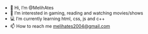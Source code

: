 - 👋 Hi, I’m @MelihAtes
- 👀 I’m interested in gaming, reading and watching movies/shows
- 💻 I’m currently learning html, css, js and c++
- 📫 How to reach me melihates2004@gmail.com

<!---
MelihAtes/MelihAtes is a ✨ special ✨ repository because its `README.md` (this file) appears on your GitHub profile.
You can click the Preview link to take a look at your changes.
--->
